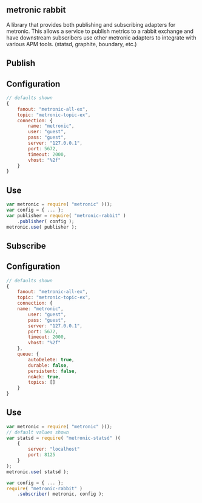 ## metronic rabbit
A library that provides both publishing and subscribing adapters for metronic. This allows a service to publish metrics to a rabbit exchange and have downstream subscribers use other metronic adapters to integrate with various APM tools. (statsd, graphite, boundary, etc.)

## Publish

## Configuration

```javascript
// defaults shown
{
	fanout: "metronic-all-ex",
	topic: "metronic-topic-ex",
	connection: {
		name: "metronic",
		user: "guest",
		pass: "guest",
		server: "127.0.0.1",
		port: 5672,
		timeout: 2000,
		vhost: "%2f"
	}
}
```

## Use
```javascript
var metronic = require( "metronic" )();
var config = { ... };
var publisher = require( "metronic-rabbit" )
	.publisher( config );
metronic.use( publisher );
```

## Subscribe

## Configuration

```javascript
// defaults shown
{
	fanout: "metronic-all-ex",
	topic: "metronic-topic-ex",
	connection: {
	name: "metronic",
		user: "guest",
		pass: "guest",
		server: "127.0.0.1",
		port: 5672,
		timeout: 2000,
		vhost: "%2f"
	},
	queue: {
		autoDelete: true,
		durable: false,
		persistent: false,
		noAck: true,
		topics: []
	}
}
```

## Use
```javascript
var metronic = require( "metronic" )();
// default values shown
var statsd = require( "metronic-statsd" )(
	{
		server: "localhost"
		port: 8125
	}
);
metronic.use( statsd );

var config = { ... };
require( "metronic-rabbit" )
	.subscriber( metronic, config );
```
